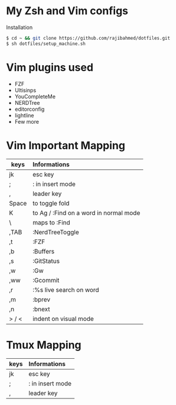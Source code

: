 My Zsh and Vim configs
======================

Installation

```sh
$ cd ~ && git clone https://github.com/rajibahmed/dotfiles.git
$ sh dotfiles/setup_machine.sh
```

Vim plugins used
================

   * FZF
   * Ultisinps
   * YouCompleteMe
   * NERDTree
   * editorconfig
   * lightline
   * Few more


Vim Important Mapping
======================

  | keys      |  Informations                             |
  |-----------|:------------------------------------------|
  | jk        | esc key                                   |
  | ;         | : in insert mode                          |
  | ,         | leader key                                |
  | Space     | to toggle fold                            |
  | K         | to Ag / :Find on a word in normal mode    |
  | \         | maps to :Find                             |
  | ,TAB      | :NerdTreeToggle														|
  | ,t        | :FZF                                      |
  | ,b        | :Buffers                                  |
  | ,s        | :GitStatus                                |
  | ,w        | :Gw                                       |
  | ,ww       | :Gcommit												          |
  | ,r        | :%s live search on word                   |
  | ,m        | :bprev                                    |
  | ,n        | :bnext                                    |
  | > / <     | indent on visual mode                     |


Tmux Mapping
======================

  | keys      |  Informations                             |
  |-----------|:------------------------------------------|
  | jk        | esc key                                   |
  | ;         | : in insert mode                          |
  | ,         | leader key                                |
